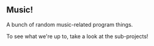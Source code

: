 Music!
------
A bunch of random music-related program things.

To see what we're up to, take a look at the sub-projects!
